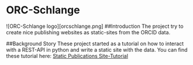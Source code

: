 # ORC-Schlange
![ORC-Schlange logo][orcschlange.png]
##Introduction
The project try to create nice publishing websites as static-sites from the ORCID data.

##Background Story
These project started as a tutorial on how to interact with a REST-API in python and write a static site with the data. You can find these tutorial here:
[Static Publications Site-Tutorial](https://www.scads.de/de/aktuelles/blog/347)